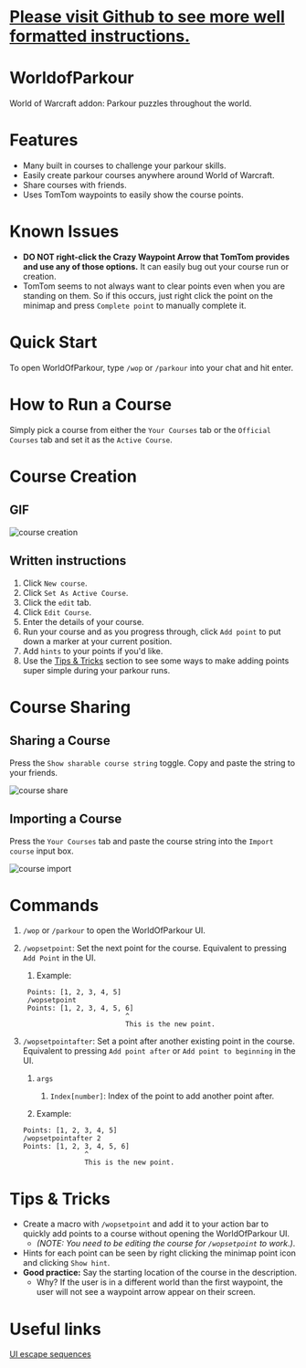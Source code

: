 # [Please visit Github to see more well formatted instructions.](https://github.com/jmaldon1/WorldOfParkour#worldofparkour)

# WorldofParkour
World of Warcraft addon: Parkour puzzles throughout the world.

# Features

* Many built in courses to challenge your parkour skills.
* Easily create parkour courses anywhere around World of Warcraft.
* Share courses with friends.
* Uses TomTom waypoints to easily show the course points.

# Known Issues

* **DO NOT right-click the Crazy Waypoint Arrow that TomTom provides and use any of those options.** It can easily bug out your course run or creation.
* TomTom seems to not always want to clear points even when you are standing on them. So if this occurs, just right click the point on the minimap and press `Complete point` to manually complete it.


# Quick Start

To open WorldOfParkour, type `/wop` or `/parkour` into your chat and hit enter.

# How to Run a Course

Simply pick a course from either the `Your Courses` tab or the `Official Courses` tab and set it as the `Active Course`.
# Course Creation

## GIF

![course creation](https://github.com/jmaldon1/WorldOfParkour/raw/3bb51544f7315abac3b89cf8d6c710d0a95aac4f/docs/media/course_creation.gif "Course Creation")

## Written instructions

1. Click `New course`.
2. Click `Set As Active Course`.
3. Click the `edit` tab.
4. Click `Edit Course`.
5. Enter the details of your course.
6. Run your course and as you progress through, click `Add point` to put down a marker at your current position.
7. Add `hints` to your points if you'd like.
8. Use the [Tips & Tricks](#tips--tricks) section to see some ways to make adding points super simple during your parkour runs.


# Course Sharing

## Sharing a Course

Press the `Show sharable course string` toggle. Copy and paste the string to your friends.

![course share](https://media.forgecdn.net/attachments/342/596/show_course_share.png "Course Share")

## Importing a Course

Press the `Your Courses` tab and paste the course string into the `Import course` input box.

![course import](https://media.forgecdn.net/attachments/342/595/import_course_share.png "Course Import")


# Commands

1. `/wop` or `/parkour` to open the WorldOfParkour UI.

2. `/wopsetpoint`: Set the next point for the course. Equivalent to pressing `Add Point` in the UI.

   1. Example:

   ```
    Points: [1, 2, 3, 4, 5]
    /wopsetpoint
    Points: [1, 2, 3, 4, 5, 6]
                            ^
                            This is the new point.
   ```

3. `/wopsetpointafter`: Set a point after another existing point in the course. Equivalent to pressing `Add point after` or `Add point to beginning` in the UI. 

   1. `args`

      1. `Index[number]`: Index of the point to add another point after.

   2. Example: 

    ```
    Points: [1, 2, 3, 4, 5]
    /wopsetpointafter 2
    Points: [1, 2, 3, 4, 5, 6]
                   ^
                   This is the new point.
    ```

# Tips & Tricks

* Create a macro with `/wopsetpoint` and add it to your action bar to quickly add points to a course without opening the WorldOfParkour UI.
  * _(NOTE: You need to be editing the course for `/wopsetpoint` to work.)_.
* Hints for each point can be seen by right clicking the minimap point icon and clicking `Show hint`.
* **Good practice:** Say the starting location of the course in the description.
  * Why? If the user is in a different world than the first waypoint, the user will not see a waypoint arrow appear on their screen.
   
# Useful links

[UI escape sequences](https://wow.gamepedia.com/UI_escape_sequences "UI escape sequences")